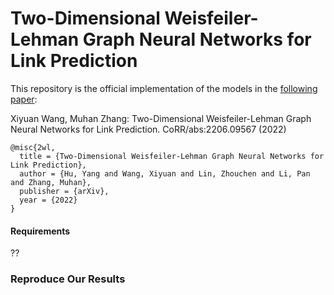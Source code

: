 # Two-Dimensional Weisfeiler-Lehman Graph Neural Networks for Link Prediction

This repository is the official implementation of the models in the [following paper](https://arxiv.org/abs/2205.11172v1):

Xiyuan Wang, Muhan Zhang: Two-Dimensional Weisfeiler-Lehman Graph Neural Networks for Link Prediction. CoRR/abs:2206.09567 (2022)

```{bibtex}
@misc{2wl,
  title = {Two-Dimensional Weisfeiler-Lehman Graph Neural Networks for Link Prediction},
  author = {Hu, Yang and Wang, Xiyuan and Lin, Zhouchen and Li, Pan and Zhang, Muhan},
  publisher = {arXiv},
  year = {2022}
}
```

#### Requirements
??

### Reproduce Our Results

